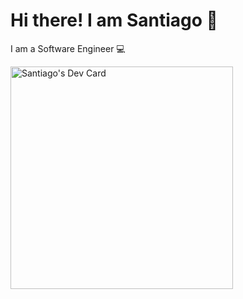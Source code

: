 # Hi there! I am Santiago 🤝

I am a Software Engineer 💻

<!-- <a href="https://app.daily.dev/prietosanti"><img src="https://github.com/prietosanti/prietosanti/blob/main/devcard.svg" width="200" alt="Santiago's Dev Card"/></a> -->
<a href="https://app.daily.dev/prietosanti"><img src="https://api.daily.dev/devcards/v2/v4QqtySJEe7mQMmKkF2Q3.png?type=default&r=vrp" width="356" alt="Santiago's Dev Card"/></a>
<!--
**prietosanti/prietosanti** is a ✨ _special_ ✨ repository because its `README.md` (this file) appears on your GitHub profile.

Here are some ideas to get you started:

- 🔭 I’m currently working on ...
- 🌱 I’m currently learning ...
- 👯 I’m looking to collaborate on ...
- 🤔 I’m looking for help with ...
- 💬 Ask me about ...
- 📫 How to reach me: ...
- 😄 Pronouns: ...
- ⚡ Fun fact: ...
-->
